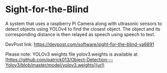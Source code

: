 # Sight-for-the-Blind
A system that uses a raspberry Pi Camera along with ultrasonic sensors to detect objects using YOLOv4 to find the closest object. The object and its corresponding distance is then relayed as speech using speech to text.

DevPost link: https://devpost.com/software/sight-for-the-blind-ya6891

Please note: YOLOv3 weights file yolov3.weights is available at [https://github.com/patrick013/Object-Detection---Yolov3/blob/master/model/yolov3.weights](url)
